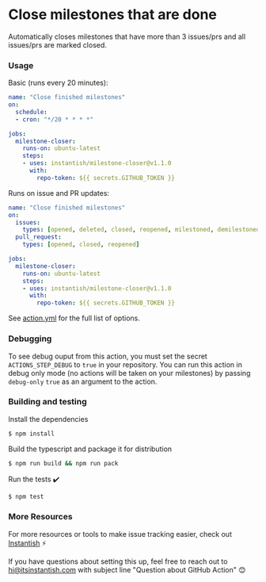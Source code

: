 # Close milestones that are done

Automatically closes milestones that have more than 3 issues/prs and all issues/prs are marked closed.

### Usage

Basic (runs every 20 minutes):
```yaml
name: "Close finished milestones"
on:
  schedule:
  - cron: "*/20 * * * *"

jobs:
  milestone-closer:
    runs-on: ubuntu-latest
    steps:
    - uses: instantish/milestone-closer@v1.1.0
      with:
        repo-token: ${{ secrets.GITHUB_TOKEN }}
```

Runs on issue and PR updates:
```yaml
name: "Close finished milestones"
on:
  issues:
    types: [opened, deleted, closed, reopened, milestoned, demilestoned]
  pull_request:
    types: [opened, closed, reopened]

jobs:
  milestone-closer:
    runs-on: ubuntu-latest
    steps:
    - uses: instantish/milestone-closer@v1.1.0
      with:
        repo-token: ${{ secrets.GITHUB_TOKEN }}
```

See [action.yml](./action.yml) for the full list of options.

### Debugging

To see debug ouput from this action, you must set the secret `ACTIONS_STEP_DEBUG` to `true` in your repository. You can run this action in debug only mode (no actions will be taken on your milestones) by passing `debug-only` `true` as an argument to the action.

### Building and testing

Install the dependencies
```bash
$ npm install
```

Build the typescript and package it for distribution
```bash
$ npm run build && npm run pack
```

Run the tests :heavy_check_mark:
```bash
$ npm test
```

### More Resources

For more resources or tools to make issue tracking easier, check out [Instantish](https://itsinstantish.com) ⚡️

If you have questions about setting this up, feel free to reach out to hi@itsinstantish.com with subject line "Question about GitHub Action" 😊
